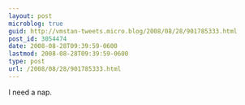 ```yaml
---
layout: post
microblog: true
guid: http://vmstan-tweets.micro.blog/2008/08/28/901785333.html
post_id: 3054474
date: 2008-08-28T09:39:59-0600
lastmod: 2008-08-28T09:39:59-0600
type: post
url: /2008/08/28/901785333.html
---
```

I need a nap.
